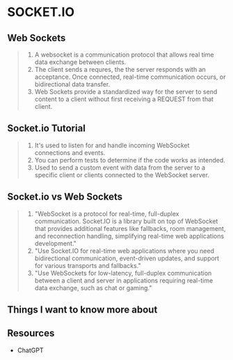 # SOCKET.IO

## Web Sockets

> 1. A websocket is a communication protocol that allows real time data exchange between clients.
> 2. The client sends a requres, the the server responds with an acceptance. Once connected, real-time communication occurs, or bidirectional data transfer.
> 3. Web Sockets provide a standardized way for the server to send content to a client without first receiving a REQUEST from that client.

## Socket.io Tutorial

> 1. It's used to listen for and handle incoming WebSocket connections and events.
> 2. You can perform tests to determine if the code works as intended.
> 3. Used to send a custom event with data from the server to a specific client or clients connected to the WebSocket server.

## Socket.io vs Web Sockets

> 1. "WebSocket is a protocol for real-time, full-duplex communication. Socket.IO is a library built on top of WebSocket that provides additional features like fallbacks, room management, and reconnection handling, simplifying real-time web applications development."
> 2. "Use Socket.IO for real-time web applications where you need bidirectional communication, event-driven updates, and support for various transports and fallbacks."
> 3. "Use WebSockets for low-latency, full-duplex communication between a client and server in applications requiring real-time data exchange, such as chat or gaming."

## Things I want to know more about

## Resources

- ChatGPT
